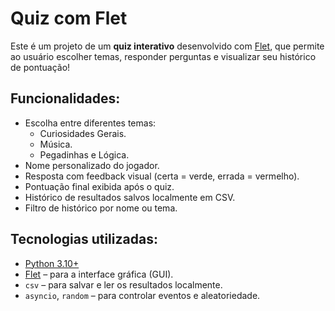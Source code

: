 # Quiz com Flet

Este é um projeto de um **quiz interativo** desenvolvido com [Flet](https://flet.dev/), que permite ao usuário escolher temas, responder perguntas e visualizar seu histórico de pontuação!

## Funcionalidades:

- Escolha entre diferentes temas:
  - Curiosidades Gerais.
  - Música.
  - Pegadinhas e Lógica.
- Nome personalizado do jogador.
- Resposta com feedback visual (certa = verde, errada = vermelho).
- Pontuação final exibida após o quiz.
- Histórico de resultados salvos localmente em CSV.
- Filtro de histórico por nome ou tema.

## Tecnologias utilizadas:

- [Python 3.10+](https://www.python.org/)
- [Flet](https://flet.dev/) – para a interface gráfica (GUI).
- `csv` – para salvar e ler os resultados localmente.
- `asyncio`, `random` – para controlar eventos e aleatoriedade.
